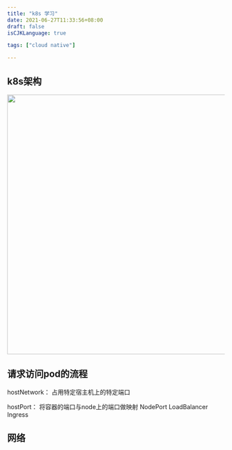 ```yaml
---
title: "k8s 学习"
date: 2021-06-27T11:33:56+08:00
draft: false
isCJKLanguage: true

tags: ["cloud native"]

---
```



## k8s架构

<img src="/cloud_native/k8s_architecture.png" width = "600" /><br>



## 请求访问pod的流程


hostNetwork： 占用特定宿主机上的特定端口

hostPort： 将容器的端口与node上的端口做映射
NodePort
LoadBalancer
Ingress

## 网络